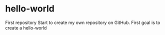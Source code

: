 # hello-world
First repository
Start to create my own repository on GitHub.
First goal is to create a hello-world

